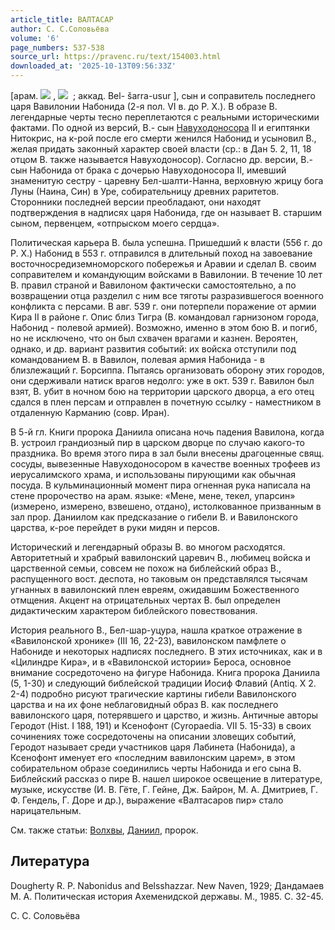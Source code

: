 ```yaml
---
article_title: ВАЛТАСАР
author: С. С.Соловьёва
volume: '6'
page_numbers: 537-538
source_url: https://pravenc.ru/text/154003.html
downloaded_at: '2025-10-13T09:56:33Z'
---
```


[арам. ![](https://pravenc.ru/char/2712331/rxxavlb/image.png) , ![](https://pravenc.ru/char/26062/belZax7eCCar/image.png)  ; аккад. Bel- šarra-usur
], сын и соправитель последнего царя Вавилонии Набонида (2-я пол. VI в. до Р. Х.). В образе В. легендарные черты тесно переплетаются с реальными историческими фактами. По одной из версий, В.- сын [Навуходоносора](https://pravenc.ru/text/Навуходоносора.html) II и египтянки Нитокрис, на к-рой после его смерти женился Набонид и усыновил В., желая придать законный характер своей власти (cр.: в Дан 5. 2, 11, 18 отцом В. также называется Навуходоносор). Согласно др. версии, В.- сын Набонида от брака с дочерью Навуходоносора II, имевший знаменитую сестру - царевну Бел-шалти-Нанна, верховную жрицу бога Луны (Наина, Син) в Уре, собирательницу древних раритетов. Сторонники последней версии преобладают, они находят подтверждения в надписях царя Набонида, где он называет В. старшим сыном, первенцем, «отпрыском моего сердца».

Политическая карьера В. была успешна. Пришедший к власти (556 г. до Р. Х.) Набонид в 553 г. отправился в длительный поход на завоевание восточносредиземноморского побережья и Аравии и сделал В. своим соправителем и командующим войсками в Вавилонии. В течение 10 лет В. правил страной и Вавилоном фактически самостоятельно, а по возвращении отца разделил с ним все тяготы разразившегося военного конфликта с персами. В авг. 539 г. они потерпели поражение от армии Кира II в районе г. Опис близ Тигра (В. командовал гарнизоном города, Набонид - полевой армией). Возможно, именно в этом бою В. и погиб, но не исключено, что он был схвачен врагами и казнен. Вероятен, однако, и др. вариант развития событий: их войска отступили под командованием В. в Вавилон, полевая армия Набонида - в близлежащий г. Борсиппа. Пытаясь организовать оборону этих городов, они сдерживали натиск врагов недолго: уже в окт. 539 г. Вавилон был взят, В. убит в ночном бою на территории царского дворца, а его отец сдался в плен персам и отправлен в почетную ссылку - наместником в отдаленную Карманию (совр. Иран).

В 5-й гл. Книги пророка Даниила описана ночь падения Вавилона, когда В. устроил грандиозный пир в царском дворце по случаю какого-то праздника. Во время этого пира в зал были внесены драгоценные свящ. сосуды, вывезенные Навуходоносором в качестве военных трофеев из иерусалимского храма, и использованы пирующими как обычная посуда. В кульминационный момент пира огненная рука написала на стене пророчество на арам. языке: «Мене, мене, текел, упарсин» (измерено, измерено, взвешено, отдано), истолкованное призванным в зал прор. Даниилом как предсказание о гибели В. и Вавилонского царства, к-рое перейдет в руки мидян и персов.

Исторический и легендарный образы В. во многом расходятся. Авторитетный и храбрый вавилонский царевич В., любимец войска и царственной семьи, совсем не похож на библейский образ В., распущенного вост. деспота, но таковым он представлялся тысячам угнанных в вавилонский плен евреям, ожидавшим Божественного отмщения. Акцент на отрицательных чертах В. был определен дидактическим характером библейского повествования.

История реального В., Бел-шар-уцура, нашла краткое отражение в «Вавилонской хронике» (III 16, 22-23), вавилонском памфлете о Набониде и некоторых надписях последнего. В этих источниках, как и в «Цилиндре Кира», и в «Вавилонской истории» Бероса, основное внимание сосредоточено на фигуре Набонида. Книга пророка Даниила (5, 1-30) и следующий библейской традиции Иосиф Флавий (Antiq. X 2. 2-4) подробно рисуют трагические картины гибели Вавилонского царства и на их фоне неблаговидный образ В. как последнего вавилонского царя, потерявшего и царство, и жизнь. Античные авторы Геродот (Hist. I 188, 191) и Ксенофонт (Cyropaedia. VII 5. 15-33) в своих сочинениях тоже сосредоточены на описании зловещих событий, Геродот называет среди участников царя Лабинета (Набонида), а Ксенофонт именует его «последним вавилонским царем», в этом собирательном образе соединились черты Набонида и его сына В. Библейский рассказ о пире В. нашел широкое освещение в литературе, музыке, искусстве (И. В. Гёте, Г. Гейне, Дж. Байрон, М. А. Дмитриев, Г. Ф. Гендель, Г. Доре и др.), выражение «Валтасаров пир» стало нарицательным.

См. также статьи: [Волхвы](https://pravenc.ru/text/Волхвы.html), [Даниил](https://pravenc.ru/text/Даниил.html), пророк.

## Литература

Dougherty R. P. Nabonidus and Belsshazzar. New Naven, 1929; Дандамаев М. А. Политическая история Ахеменидской державы. М., 1985. С. 32-45.

С. С.  Соловьёва
